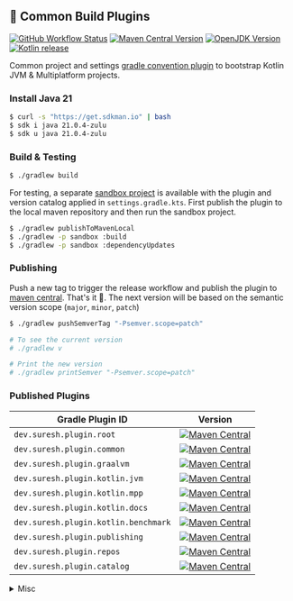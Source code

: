🐘 Common Build Plugins
----------

[![GitHub Workflow Status][gha_badge]][gha_url]
[![Maven Central Version][maven_img]][maven_url]
[![OpenJDK Version][java_img]][java_url]
[![Kotlin release][kt_img]][kt_url]

Common project and
settings [gradle convention plugin](https://docs.gradle.org/current/samples/sample_convention_plugins.html) to bootstrap
Kotlin JVM & Multiplatform projects.

### Install Java 21

```bash
$ curl -s "https://get.sdkman.io" | bash
$ sdk i java 21.0.4-zulu
$ sdk u java 21.0.4-zulu
```

### Build & Testing

  ```bash
  $ ./gradlew build
  ```

For testing, a separate [sandbox project](/sandbox) is available with the plugin and version catalog applied in
`settings.gradle.kts`. First publish the plugin to the local maven repository and then run the sandbox project.

   ```bash
   $ ./gradlew publishToMavenLocal
   $ ./gradlew -p sandbox :build
   $ ./gradlew -p sandbox :dependencyUpdates
   ```

### Publishing

Push a new tag to trigger the release workflow and publish the plugin
to [maven central](https://repo1.maven.org/maven2/dev/suresh/build/). That's it 🎉.
The next version will be based on the semantic version scope (`major`, `minor`, `patch`)

   ```bash
   $ ./gradlew pushSemverTag "-Psemver.scope=patch"

   # To see the current version
   # ./gradlew v

   # Print the new version
   # ./gradlew printSemver "-Psemver.scope=patch"
   ```

### Published Plugins

| **Gradle Plugin ID**                 | **Version**                                                                                                                                                                                                                                |
|--------------------------------------|--------------------------------------------------------------------------------------------------------------------------------------------------------------------------------------------------------------------------------------------|
| `dev.suresh.plugin.root`             | [![Maven Central](https://img.shields.io/maven-central/v/dev.suresh.plugin.root/dev.suresh.plugin.root.gradle.plugin?logo=gradle&logoColor=white&color=00B4E6)](https://repo1.maven.org/maven2/dev/suresh/plugin/)                         |
| `dev.suresh.plugin.common`           | [![Maven Central](https://img.shields.io/maven-central/v/dev.suresh.plugin.common/dev.suresh.plugin.common.gradle.plugin?logo=gradle&logoColor=white&color=00B4E6)](https://repo1.maven.org/maven2/dev/suresh/plugin/)                     |
| `dev.suresh.plugin.graalvm`          | [![Maven Central](https://img.shields.io/maven-central/v/dev.suresh.plugin.graalvm/dev.suresh.plugin.graalvm.gradle.plugin?logo=gradle&logoColor=white&color=00B4E6)](https://repo1.maven.org/maven2/dev/suresh/plugin/)                   |
| `dev.suresh.plugin.kotlin.jvm`       | [![Maven Central](https://img.shields.io/maven-central/v/dev.suresh.plugin.kotlin.jvm/dev.suresh.plugin.kotlin.jvm.gradle.plugin?logo=gradle&logoColor=white&color=00B4E6)](https://repo1.maven.org/maven2/dev/suresh/plugin/)             |
| `dev.suresh.plugin.kotlin.mpp`       | [![Maven Central](https://img.shields.io/maven-central/v/dev.suresh.plugin.kotlin.mpp/dev.suresh.plugin.kotlin.mpp.gradle.plugin?logo=gradle&logoColor=white&color=00B4E6)](https://repo1.maven.org/maven2/dev/suresh/plugin/)             |
| `dev.suresh.plugin.kotlin.docs`      | [![Maven Central](https://img.shields.io/maven-central/v/dev.suresh.plugin.kotlin.docs/dev.suresh.plugin.kotlin.docs.gradle.plugin?logo=gradle&logoColor=white&color=00B4E6)](https://repo1.maven.org/maven2/dev/suresh/plugin/)           |
| `dev.suresh.plugin.kotlin.benchmark` | [![Maven Central](https://img.shields.io/maven-central/v/dev.suresh.plugin.kotlin.benchmark/dev.suresh.plugin.kotlin.benchmark.gradle.plugin?logo=gradle&logoColor=white&color=00B4E6)](https://repo1.maven.org/maven2/dev/suresh/plugin/) |
| `dev.suresh.plugin.publishing`       | [![Maven Central](https://img.shields.io/maven-central/v/dev.suresh.plugin.publishing/dev.suresh.plugin.publishing.gradle.plugin?logo=gradle&logoColor=white&color=00B4E6)](https://repo1.maven.org/maven2/dev/suresh/plugin/)             |
| `dev.suresh.plugin.repos`            | [![Maven Central](https://img.shields.io/maven-central/v/dev.suresh.plugin.repos/dev.suresh.plugin.repos.gradle.plugin?logo=gradle&logoColor=white&color=00B4E6)](https://repo1.maven.org/maven2/dev/suresh/plugin/)                       |
| `dev.suresh.plugin.catalog`          | [![Maven Central](https://img.shields.io/maven-central/v/dev.suresh.plugin.catalog/dev.suresh.plugin.catalog.gradle.plugin?logo=gradle&logoColor=white&color=00B4E6)](https://repo1.maven.org/maven2/dev/suresh/plugin/)                   |

<details>
<summary>Misc</summary>

### Maven Central

* Publishing

  ```bash
  # Publish to local maven repository
  $ ./gradlew publishToMavenLocal
  $  tree  ~/.m2/repository/dev/suresh/build/

  # Publish the plugins to maven central
  $ ./gradlew publishPluginMavenPublicationToMavenCentralRepository

  # Publish the catalog to maven central
  $ ./gradlew :catalog:publishToMavenCentral
  $ ./gradlew :catalog:publishAndReleaseToMavenCentral
  ```

</details>


<!-- Badges -->

[java_url]: https://www.azul.com/downloads/?version=java-21-lts&package=jdk#zulu

[java_img]: https://img.shields.io/badge/OpenJDK-21-e76f00?logo=openjdk&logoColor=e76f00

[kt_url]: https://github.com/JetBrains/kotlin/releases/latest

[kt_img]: https://img.shields.io/github/v/release/Jetbrains/kotlin?include_prereleases&color=7f53ff&label=Kotlin&logo=kotlin&logoColor=7f53ff

[maven_img]: https://img.shields.io/maven-central/v/dev.suresh.build/plugins?logo=gradle&logoColor=white&color=00B4E6

[maven_url]: https://central.sonatype.com/search?namespace=dev.suresh.build

[maven_dl]: https://search.maven.org/remote_content?g=dev.suresh.build&a=plugins&v=LATEST

[gha_url]: https://github.com/sureshg/build-commons/actions/workflows/build.yml

[gha_badge]: https://img.shields.io/github/actions/workflow/status/sureshg/build-commons/build.yml?branch=main&color=green&label=Build&logo=Github-Actions&logoColor=green

[sty_url]: https://kotlinlang.org/docs/coding-conventions.html

[sty_img]: https://img.shields.io/badge/style-Kotlin--Official-40c4ff.svg?style=for-the-badge&logo=kotlin&logoColor=40c4ff
